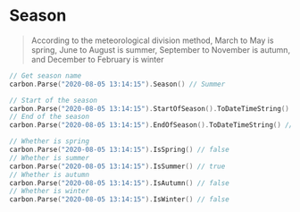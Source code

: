 # Season

> According to the meteorological division method, March to May is spring, June to August is summer, September to November is autumn, and December to February is winter

```go
// Get season name
carbon.Parse("2020-08-05 13:14:15").Season() // Summer

// Start of the season
carbon.Parse("2020-08-05 13:14:15").StartOfSeason().ToDateTimeString() // 2020-06-01 00:00:00
// End of the season
carbon.Parse("2020-08-05 13:14:15").EndOfSeason().ToDateTimeString() // 2020-08-31 23:59:59

// Whether is spring
carbon.Parse("2020-08-05 13:14:15").IsSpring() // false
// Whether is summer
carbon.Parse("2020-08-05 13:14:15").IsSummer() // true
// Whether is autumn
carbon.Parse("2020-08-05 13:14:15").IsAutumn() // false
// Whether is winter
carbon.Parse("2020-08-05 13:14:15").IsWinter() // false
```